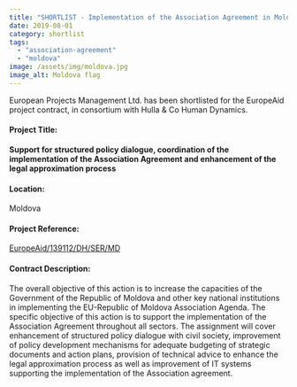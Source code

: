 ```yaml
---
title: "SHORTLIST - Implementation of the Association Agreement in Moldova"
date: 2019-08-01
category: shortlist
tags: 
  - "association-agreement"
  - "moldova"
image: /assets/img/moldova.jpg
image_alt: Moldova flag
---
```


European Projects Management Ltd. has been shortlisted for the EuropeAid project contract, in consortium with Hulla & Co Human Dynamics.

#### Project Title:

**Support for structured policy dialogue, coordination of the implementation of the Association Agreement and enhancement of the legal approximation process**

#### Location:

Moldova

#### Project Reference:

[EuropeAid/139112/DH/SER/MD](https://webgate.ec.europa.eu/europeaid/online-services/index.cfm?ADSSChck=1518596045504&do=publi.detPUB&searchtype=AS&zgeo=35503&aoet=36539&ccnt=7573877&debpub=&orderby=upd&orderbyad=Desc&nbPubliList=15&page=1&aoref=139112)

#### **Contract Description:**

The overall objective of this action is to increase the capacities of the Government of the Republic of Moldova and other key national institutions in implementing the EU-Republic of Moldova Association Agenda. The specific objective of this action is to support the implementation of the Association Agreement throughout all sectors. The assignment will cover enhancement of structured policy dialogue with civil society, improvement of policy development mechanisms for adequate budgeting of strategic documents and action plans, provision of technical advice to enhance the legal approximation process as well as improvement of IT systems supporting the implementation of the Association agreement.
